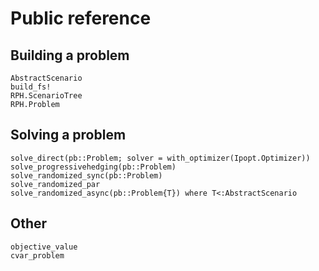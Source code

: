 # Public reference

## Building a problem
```@docs
AbstractScenario
build_fs!
RPH.ScenarioTree
RPH.Problem
```

## Solving a problem
```@docs
solve_direct(pb::Problem; solver = with_optimizer(Ipopt.Optimizer))
solve_progressivehedging(pb::Problem)
solve_randomized_sync(pb::Problem)
solve_randomized_par
solve_randomized_async(pb::Problem{T}) where T<:AbstractScenario
```

## Other
```@docs
objective_value
cvar_problem
```